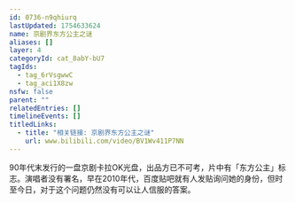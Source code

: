 ```yaml
---
id: 0736-n9qhiurq
lastUpdated: 1754633624
name: 京剧界东方公主之谜
aliases: []
layer: 4
categoryId: cat_8abY-bU7
tagIds:
  - tag_6rVsgwwC
  - tag_aci1X8zw
nsfw: false
parent: ""
relatedEntries: []
timelineEvents: []
titledLinks:
  - title: "相关链接: 京剧界东方公主之谜"
    url: www.bilibili.com/video/BV1Wv411P7NN
---
```


90年代末发行的一盘京剧卡拉OK光盘，出品方已不可考，片中有「东方公主」标志。演唱者没有署名，早在2010年代，百度贴吧就有人发贴询问她的身份，但时至今日，对于这个问题仍然没有可以让人信服的答案。